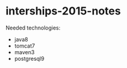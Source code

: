 # interships-2015-notes
Needed technologies:
<ul>
<li>java8</li>
<li>tomcat7</li>
<li>maven3</li>
<li>postgresql9</li>
</ul>
